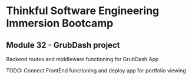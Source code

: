 # Thinkful Software Engineering Immersion Bootcamp 
## Module 32 - GrubDash project

Backend routes and middleware functioning for GrubDash App 

TODO: 
Connect FrontEnd functioning and deploy app for portfolio viewing 

